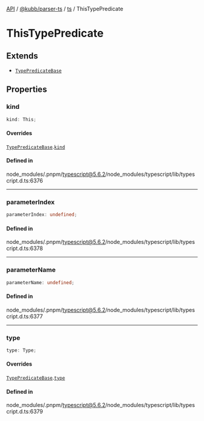 [API](../../../../../packages.md) / [@kubb/parser-ts](../../../index.md) / [ts](../index.md) / ThisTypePredicate

# ThisTypePredicate

## Extends

- [`TypePredicateBase`](TypePredicateBase.md)

## Properties

### kind

```ts
kind: This;
```

#### Overrides

[`TypePredicateBase`](TypePredicateBase.md).[`kind`](TypePredicateBase.md#kind)

#### Defined in

node\_modules/.pnpm/typescript@5.6.2/node\_modules/typescript/lib/typescript.d.ts:6376

***

### parameterIndex

```ts
parameterIndex: undefined;
```

#### Defined in

node\_modules/.pnpm/typescript@5.6.2/node\_modules/typescript/lib/typescript.d.ts:6378

***

### parameterName

```ts
parameterName: undefined;
```

#### Defined in

node\_modules/.pnpm/typescript@5.6.2/node\_modules/typescript/lib/typescript.d.ts:6377

***

### type

```ts
type: Type;
```

#### Overrides

[`TypePredicateBase`](TypePredicateBase.md).[`type`](TypePredicateBase.md#type)

#### Defined in

node\_modules/.pnpm/typescript@5.6.2/node\_modules/typescript/lib/typescript.d.ts:6379
